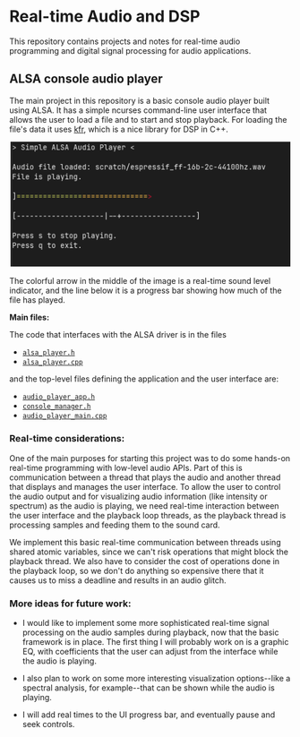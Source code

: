 # Real-time Audio and DSP

This repository contains projects and notes for real-time audio
programming and digital signal processing for audio applications.

## ALSA console audio player

The main project in this repository is a basic console audio player built using ALSA.
It has a simple ncurses command-line user interface that allows the user to
load a file and to start and stop playback.
For loading the file's data it uses
[kfr](https://github.com/kfrlib/kfr), which is a nice library for DSP in C++.

<p align="center" margin="20px">
	<img src="images/audio_player.png" alt="drawing" width="500"/>
</p>

The colorful arrow in the middle of the image is a real-time sound level indicator, and
the line below it is a progress bar showing how much of the file has played.

__Main files:__

The code that interfaces with the ALSA driver is in the files

+ [`alsa_player.h`](src/audio_player/lib/alsa_player.h)
+ [`alsa_player.cpp`](src/audio_player/lib/alsa_player.cpp)

and the top-level files defining the application and the user interface are:

+ [`audio_player_app.h`](src/audio_player/lib/audio_player_app.h)
+ [`console_manager.h`](src/audio_player/lib/console_manager.h)
+ [`audio_player_main.cpp`](src/audio_player/audio_player_main.cpp)

### Real-time considerations:

One of the main purposes for starting this project was to do some hands-on real-time programming
with low-level audio APIs. Part of this is communication between a thread that plays the audio
and another thread that displays and manages the user interface.
To allow the user to control the audio output and for visualizing
audio information (like intensity or spectrum) as the audio is playing, we need
real-time interaction between the user interface and the playback loop threads,
as the playback thread is processing samples and feeding them to the sound card.

We implement this basic real-time communication between threads using shared atomic variables,
since we can't risk operations that might block the playback thread. We also have to consider
the cost of operations done in the playback loop, so we don't do anything so expensive
there that it causes us to miss a deadline and results in an audio glitch.

### More ideas for future work:

+ I would like to implement some more sophisticated real-time signal processing
on the audio samples during playback, now that the basic framework is in place. The first thing I will probably
work on is a graphic EQ, with coefficients that the user can adjust from the interface
while the audio is playing.

+ I also plan to work on some more interesting visualization options--like a spectral analysis,
for example--that can be shown while the audio is playing.

+ I will add real times to the UI progress bar, and eventually pause and seek controls.
